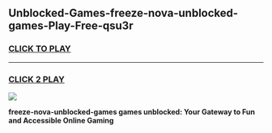
## Unblocked-Games-freeze-nova-unblocked-games-Play-Free-qsu3r
<h3>
<a href="https://premium76.site?title=freeze-nova-unblocked-games&ref=18A1">CLICK TO PLAY</a></h3>
<hr>

<h3>
<a href="https://premium76.site?title=freeze-nova-unblocked-games&ref=18A1">CLICK 2 PLAY</a>
  
</h3>

<a href="https://premium76.site?title=freeze-nova-unblocked-games&ref=18A1"><img src="https://clearcache.store/games.png"></a>


**freeze-nova-unblocked-games games unblocked: Your Gateway to Fun and Accessible Online Gaming**
